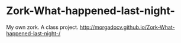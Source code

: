 # Zork-What-happened-last-night-
My own zork.
A class project.
http://morgadocv.github.io/Zork-What-happened-last-night-/